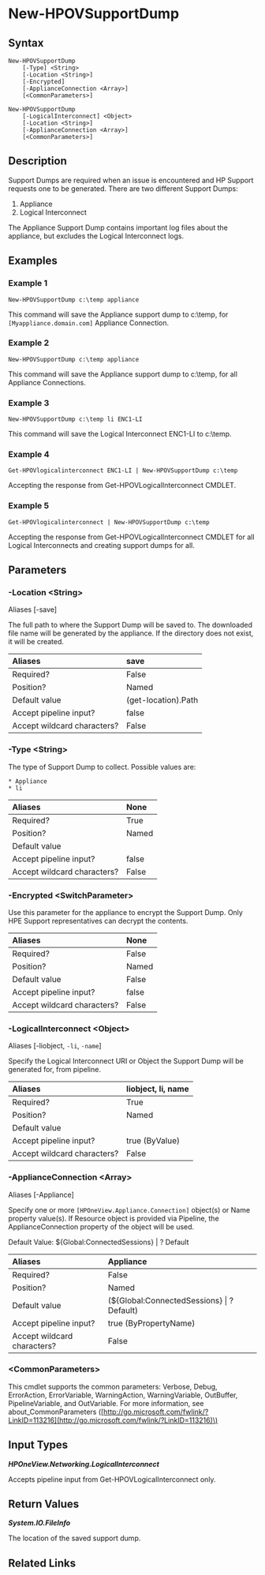 ﻿---
description: Generate and download Support Dumps.
---

# New-HPOVSupportDump

## Syntax

```text
New-HPOVSupportDump
    [-Type] <String>
    [-Location <String>]
    [-Encrypted]
    [-ApplianceConnection <Array>]
    [<CommonParameters>]
```

```text
New-HPOVSupportDump
    [-LogicalInterconnect] <Object>
    [-Location <String>]
    [-ApplianceConnection <Array>]
    [<CommonParameters>]
```

## Description

Support Dumps are required when an issue is encountered and HP Support requests one to be generated.  There are two different Support Dumps:

1.  Appliance
2.  Logical Interconnect

The Appliance Support Dump contains important log files about the appliance, but excludes the Logical Interconnect logs.

## Examples

###  Example 1 

```text
New-HPOVSupportDump c:\temp appliance

```

This command will save the Appliance support dump to c:\temp, for `[Myappliance.domain.com]` Appliance Connection.

###  Example 2 

```text
New-HPOVSupportDump c:\temp appliance

```

This command will save the Appliance support dump to c:\temp, for all Appliance Connections.

###  Example 3 

```text
New-HPOVSupportDump c:\temp li ENC1-LI
```

This command will save the Logical Interconnect ENC1-LI to c:\temp.

###  Example 4 

```text
Get-HPOVlogicalinterconnect ENC1-LI | New-HPOVSupportDump c:\temp
```

Accepting the response from Get-HPOVLogicalInterconnect CMDLET.

###  Example 5 

```text
Get-HPOVlogicalinterconnect | New-HPOVSupportDump c:\temp
```

Accepting the response from Get-HPOVLogicalInterconnect CMDLET for all Logical Interconnects and creating support dumps for all.

## Parameters

### -Location &lt;String&gt;

Aliases [-save]

The full path to where the Support Dump will be saved to.  The downloaded file name will be generated by the appliance.  If the directory does not exist, it will be created.

| Aliases | save |
| :--- | :--- |
| Required? | False |
| Position? | Named |
| Default value | (get-location).Path |
| Accept pipeline input? | false |
| Accept wildcard characters? | False |

### -Type &lt;String&gt;

The type of Support Dump to collect.  Possible values are:

    * Appliance
    * li

| Aliases | None |
| :--- | :--- |
| Required? | True |
| Position? | Named |
| Default value |  |
| Accept pipeline input? | false |
| Accept wildcard characters? | False |

### -Encrypted &lt;SwitchParameter&gt;

Use this parameter for the appliance to encrypt the Support Dump.  Only HPE Support representatives can decrypt the contents.

| Aliases | None |
| :--- | :--- |
| Required? | False |
| Position? | Named |
| Default value | False |
| Accept pipeline input? | false |
| Accept wildcard characters? | False |

### -LogicalInterconnect &lt;Object&gt;

Aliases [-liobject, `-li`, `-name`]

Specify the Logical Interconnect URI or Object the Support Dump will be generated for, from pipeline.

| Aliases | liobject, li, name |
| :--- | :--- |
| Required? | True |
| Position? | Named |
| Default value |  |
| Accept pipeline input? | true (ByValue) |
| Accept wildcard characters? | False |

### -ApplianceConnection &lt;Array&gt;

Aliases [-Appliance]

Specify one or more `[HPOneView.Appliance.Connection]` object(s) or Name property value(s). If Resource object is provided via Pipeline, the ApplianceConnection property of the object will be used.

Default Value: ${Global:ConnectedSessions} | ? Default

| Aliases | Appliance |
| :--- | :--- |
| Required? | False |
| Position? | Named |
| Default value | (${Global:ConnectedSessions} &vert; ? Default) |
| Accept pipeline input? | true (ByPropertyName) |
| Accept wildcard characters? | False |

### &lt;CommonParameters&gt;

This cmdlet supports the common parameters: Verbose, Debug, ErrorAction, ErrorVariable, WarningAction, WarningVariable, OutBuffer, PipelineVariable, and OutVariable. For more information, see about\_CommonParameters \([http://go.microsoft.com/fwlink/?LinkID=113216](http://go.microsoft.com/fwlink/?LinkID=113216)\)

## Input Types

_**HPOneView.Networking.LogicalInterconnect**_

Accepts pipeline input from Get-HPOVLogicalInterconnect only.

## Return Values

_**System.IO.FileInfo**_

The location of the saved support dump.

## Related Links

